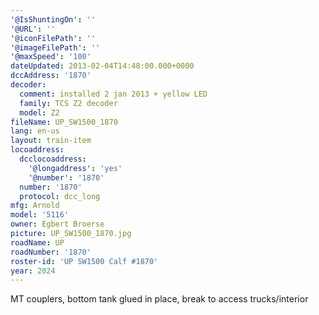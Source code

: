 ```yaml
---
'@IsShuntingOn': ''
'@URL': ''
'@iconFilePath': ''
'@imageFilePath': ''
'@maxSpeed': '100'
dateUpdated: 2013-02-04T14:48:00.000+0000
dccAddress: '1870'
decoder:
  comment: installed 2 jan 2013 + yellow LED
  family: TCS Z2 decoder
  model: Z2
fileName: UP_SW1500_1870
lang: en-us
layout: train-item
locoaddress:
  dcclocoaddress:
    '@longaddress': 'yes'
    '@number': '1870'
  number: '1870'
  protocol: dcc_long
mfg: Arnold
model: '5116'
owner: Egbert Broerse
picture: UP_SW1500_1870.jpg
roadName: UP
roadNumber: '1870'
roster-id: 'UP SW1500 Calf #1870'
year: 2024
---
```

MT couplers, bottom tank glued in place, break to access trucks/interior
